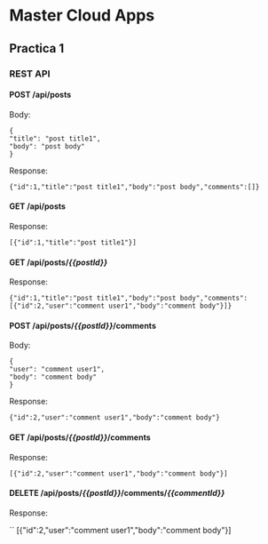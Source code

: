 # Master Cloud Apps

## Practica 1

### REST API


#### POST /api/posts

Body:   
```
{
"title": "post title1",
"body": "post body"
}
```
Response:  
```
{"id":1,"title":"post title1","body":"post body","comments":[]}
```

#### GET /api/posts
Response:
```
[{"id":1,"title":"post title1"}]
```
    
#### GET /api/posts/_{{postId}}_
Response:

```
{"id":1,"title":"post title1","body":"post body","comments":[{"id":2,"user":"comment user1","body":"comment body"}]}
```


#### POST /api/posts/_{{postId}}_/comments
Body:
```
{
"user": "comment user1",
"body": "comment body"
}
```
Response:
```
{"id":2,"user":"comment user1","body":"comment body"}
```

#### GET /api/posts/_{{postId}}_/comments
Response:

```
[{"id":2,"user":"comment user1","body":"comment body"}]
```

#### DELETE /api/posts/_{{postId}}_/comments/_{{commentId}}_
Response:

``
[{"id":2,"user":"comment user1","body":"comment body"}]
```


